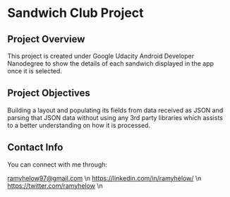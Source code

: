 # Sandwich Club Project 

## Project Overview
This project is created under Google Udacity Android Developer Nanodegree to
show the details of each sandwich displayed in the app once it is selected.

## Project Objectives
Building a layout and populating its fields from data received as JSON and parsing 
that JSON data without using any 3rd party libraries which assists to a better 
understanding on how it is processed.

## Contact Info
You can connect with me through:

ramyhelow97@gmail.com \n
https://linkedin.com/in/ramyhelow/ \n
https://twitter.com/ramyhelow \n
